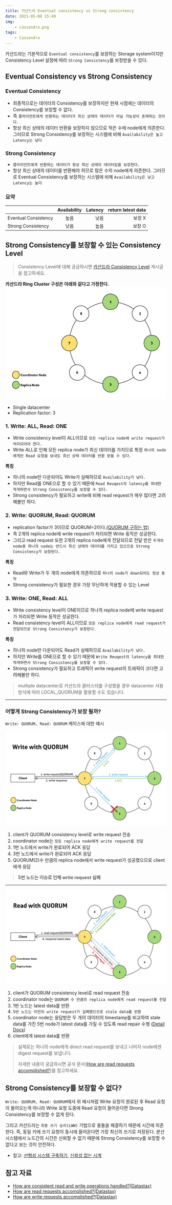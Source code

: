```yaml
---
title: 카산드라 Eventual consistency vs Strong consistency
date: 2021-05-08 15:49
img: 
    - cassandra.png
tags: 
    - Cassandra
---
```


카산드라는 기본적으로 `Eventual consistency`를 보장하는 Storage system이지만 Consistency Level 설정에 따라 `Strong Consistency`를 보장받을 수 있다.

## Eventual Consistency vs Strong Consistency
### Eventual Consistency
- 최종적으로는 데이터의 Consistency를 보장하지만 현재 시점에는 데이터의 Consistency를 보장할 수 없다.
- 즉 `클라이언트에게 반환하는 데이터가 최신 상태의 데이터가 아닐 가능성이 존재하는 것이다.`
- 항상 최신 상태의 데이터 반환을 보장하지 않으므로 적은 수에 node에게 의존한다. 그러므로 Strong Consistency를 보장하는 시스템에 비해 `Availability은 높고 Latency는 낮다`

### Strong Consistency
- `클라이언트에게 반환하는 데이터가 항상 최신 상태의 데이터임을 보장한다.`
- 항상 최신 상태의 데이터를 반환해야 하므로 많은 수의 node에게 의존한다. 그러므로 Eventual Consistency를 보장하는 시스템에 비해 `Availability은 낮고 Latency는 높다`

### 요약
|                      | Availability | Latency | return latest data |
|----------------------|:------------:|--------:|-------------------:|
| Eventual Consistency |      높음      |      낮음 |               보장 X |
| Strong Consistency   |      낮음      |      높음 |               보장 O |


## Strong Consistency를 보장할 수 있는 Consistency Level

> Consistency Level에 대해 궁금하시면 [카산드라 Consistency Level](https://pompitzz.github.io/blog/Cassandra/Cassandra_Consistency_Level.html#write-consistency-levels) 게시글을 참고하세요.

**카산드라 Ring Cluster 구성은 아래와 같다고 가정한다.**
![single_dc_cluster](./Cassandra_Eventual_And_Strong_Consistency/single_dc_cluster.png)

- Single datacenter
- Replication factor: 3

### 1. Write: ALL, Read: ONE
- Write consistency level이 ALL이므로 `모든 replica node에 write request가 처리되어야 한다.`
- Write ALL로 인해 모든 replica node가 최신 데이터를 가지므로 특정 `하나의 node에게만 Read 요청을 보내도 최신 상태 데이터를 반환 받을 수 있다.`

**특징**
- 하나의 node만 다운되어도 Write가 실패하므로 `Availability가 낮다.`
- 하지만 Read를 ONE으로 할 수 있기 때문에 `Read Reuqest의 latency를 최대한 적게하면서 Strong Consistency를 보장할 수 있다.`
- Strong consistency가 필요하고 write에 비해 read request가 매우 많다면 고려해볼만 하다.

### 2. Write: QUORUM, Read: QUORUM
- replication factor가 3이므로 QUORUM=2이다.[(QUORUM 구하는 법)](/Cassandra/Cassandra_Consistency_Level.html#_2-each-quorum)
- 즉 2개의 replica node에 write request가 처리되면 Write 동작은 성공한다.
- 그리고 read request 또한 2개의 replica node에게 전달되므로 전달 받은 `두개의 node중 하나의 node는 반드시 최신 상태의 데이터를 가지고 있으므로 Strong Consistency가 보장된다.`  

**특징**
- Read와 Write가 두 개의 node에게 의존하므로 `하나의 node가 down되어도 정상 동작`
- Strong consistency가 필요한 경우 가장 무난하게 적용할 수 있는 Level

### 3. Write: ONE, Read: ALL
- Write consistency level이 ONE이므로 하나의 replica node에 write request가 처리되면 Write 동작은 성공한다.
- Read consistency level이 ALL이므로 `모든 replica node에게 read request가 전달되므로 Strong Consistency가 보장된다.`

**특징**
- 하나의 node만 다운되어도 Read가 실패하므로 `Availability가 낮다.`
- 하지만 Write를 ONE으로 할 수 있기 때문에 `Write Reuqest의 latency를 최대한 적게하면서 Strong Consistency를 보장할 수 있다.`
- Strong consistency가 필요하고 트래픽이 write request의 트래픽이 크다면 고려해볼만 하다.

> multiple datacenter로 카산드라 클러스터를 구성했을 경우 datacenter 사용 방식에 따라 LOCAL_QUORUM을 활용할 수도 있습니다.
---

### 어떻게 Strong Consistency가 보장 될까? 
`Write: QUORUM, Read: QUORUM` 케이스에 대한 예시

![write_with_quorum](./Cassandra_Eventual_And_Strong_Consistency/write_with_quorum.png)
1. client가 QUORUM consistency level로 write request 전송
2. coordinator node는 `모든 replica node에게 write request를 전달`
3. 1번 노드에서 write가 완료되어 ACK 응답
4. 3번 노드에서 write가 완료되어 ACK 응답
5. QUORUM(2)수 만큼의 replica node에서 write request가 성공했으므로 client에게 응답

> **5번 노드는 이슈로 인해 write request 실패**

---

![read_with_quorum](./Cassandra_Eventual_And_Strong_Consistency/read_with_quorum.png)
1. client가 QUORUM consistency level로 read request 전송
2. coordinator node는 `QUORUM 수 만큼의 replica node에게 read request를 전달`
3. 1번 노드는 latest data를 반환
4. `5번 노드는 이전의 write request가 실패했으므로 stale data를 반환`
5. coordinator node는 응답받은 두 개의 데이터의 timestamp를 비교하여 stale data를 가진 5번 node가 latest data를 가질 수 있도록 read repair 수행 ([Detail Docs](https://docs.datastax.com/en/cassandra-oss/3.0/cassandra/operations/opsRepairNodesReadRepair.html))
6. client에게 latest data를 반환

> 실제로는 하나의 node에게 direct read request를 보내고 나머지 node에겐 digest request를 보냅니다.
> 
> 자세한 내용이 궁금하시면 공식 문서([How are read requests accomplished?](https://docs.datastax.com/en/cassandra-oss/3.0/cassandra/dml/dmlClientRequestsRead.html))를 참고하세요.

## Strong Consistency를 보장할 수 없다?
`Write: QUORUM, Read: QUORUM`에서 위 예시처럼 Write 요청이 완료된 후 Read 요청이 들어오는게 아니라 Write 요청 도중에 Read 요청이 들어온다면 Strong Consistency를 보장할 수 없게 된다.

그리고 카산드라는 `최종 쓰기 승리(LWW)` 기법으로 충돌을 해결하기 때문에 시간에 의존한다. 즉, 동일 키에 쓰기 요청이 동시에 들어온다면 가장 최신의 쓰기로 저장된다. 분산 시스템에서 노드간의 시간은 신뢰할 수 없기 때문에 Strong Consistency를 보장할 수 없다고 보는 것이 안전하다.
- 참고: [선형성 시스템 구축하기](https://pompitzz.github.io/blog/ComputerScience/DesigningDataIntensiveApplication/ch9.html#%E1%84%89%E1%85%A5%E1%86%AB%E1%84%92%E1%85%A7%E1%86%BC%E1%84%89%E1%85%A5%E1%86%BC-%E1%84%89%E1%85%B5%E1%84%89%E1%85%B3%E1%84%90%E1%85%A6%E1%86%B7-%E1%84%80%E1%85%AE%E1%84%8E%E1%85%AE%E1%86%A8%E1%84%92%E1%85%A1%E1%84%80%E1%85%B5), [신뢰성 없는 시계](https://pompitzz.github.io/blog/ComputerScience/DesigningDataIntensiveApplication/ch8.html#%E1%84%89%E1%85%B5%E1%86%AB%E1%84%85%E1%85%AC%E1%84%89%E1%85%A5%E1%86%BC-%E1%84%8B%E1%85%A5%E1%86%B9%E1%84%82%E1%85%B3%E1%86%AB-%E1%84%89%E1%85%B5%E1%84%80%E1%85%A8)

## 참고 자료
- [How are consistent read and write operations handled?(Datastax)](https://docs.datastax.com/en/cassandra-oss/3.0/cassandra/dml/dmlAboutDataConsistency.html)
- [How are read requests accomplished?(Datastax)](https://docs.datastax.com/en/cassandra-oss/3.0/cassandra/dml/dmlClientRequestsRead.html)
- [How are write requests accomplished?(Datastax)](https://docs.datastax.com/en/cassandra-oss/3.0/cassandra/dml/dmlClientRequestsWrite.html)
